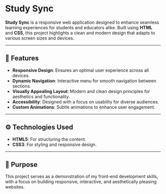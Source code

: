 # Study Sync

**Study Sync** is a responsive web application designed to enhance seamless learning experiences for students and educators alike. Built using **HTML** and **CSS**, this project highlights a clean and modern design that adapts to various screen sizes and devices.

---

## 🚀 Features

- **Responsive Design**: Ensures an optimal user experience across all devices.
- **Dynamic Navigation**: Interactive menu for smooth navigation between sections.
- **Visually Appealing Layout**: Modern and clean design principles for aesthetics and functionality.
- **Accessibility**: Designed with a focus on usability for diverse audiences.
- **Custom Animations**: Subtle animations to enhance user engagement.

---

## ⚙️ Technologies Used

- **HTML5**: For structuring the content.
- **CSS3**: For styling and responsive design.

---

## 🎯 Purpose

This project serves as a demonstration of my front-end development skills, with a focus on building responsive, interactive, and aesthetically pleasing websites.

